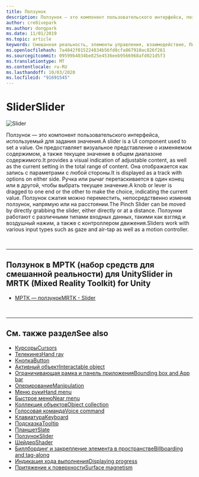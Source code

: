 ```yaml
---
title: Ползунок
description: Ползунок — это компонент пользовательского интерфейса, позволяющий задать значение путем перемещения бегунка или рычага на дорожке.
author: cre8ivepark
ms.author: dongpark
ms.date: 11/01/2019
ms.topic: article
keywords: Смешанная реальность, элементы управления, взаимодействие, Пользовательский интерфейс, UX
ms.openlocfilehash: 7a4042f015224834b56fd8cfa867910ac826f261
ms.sourcegitcommit: 09599b4034be825e4536eeb9566968afd021d5f3
ms.translationtype: MT
ms.contentlocale: ru-RU
ms.lasthandoff: 10/03/2020
ms.locfileid: "91691545"
---
```

# <a name="slider"></a><span data-ttu-id="4f7fc-104">Slider</span><span class="sxs-lookup"><span data-stu-id="4f7fc-104">Slider</span></span>

![Slider](images/UX_Hero_Slider.jpg)

<span data-ttu-id="4f7fc-106">Ползунок — это компонент пользовательского интерфейса, используемый для задания значения.</span><span class="sxs-lookup"><span data-stu-id="4f7fc-106">A slider is a UI component used to set a value.</span></span> <span data-ttu-id="4f7fc-107">Он предоставляет визуальное представление о изменяемом содержимом, а также текущее значение в общем диапазоне содержимого.</span><span class="sxs-lookup"><span data-stu-id="4f7fc-107">It provides a visual indication of adjustable content, as well as the current setting in the total range of content.</span></span> <span data-ttu-id="4f7fc-108">Она отображается как запись с параметрами с любой стороны.</span><span class="sxs-lookup"><span data-stu-id="4f7fc-108">It is displayed as a track with options on either side.</span></span> <span data-ttu-id="4f7fc-109">Ручка или рычаг перетаскивается в один конец или в другой, чтобы выбрать текущее значение.</span><span class="sxs-lookup"><span data-stu-id="4f7fc-109">A knob or lever is dragged to one end or the other to make the choice, indicating the current value.</span></span> <span data-ttu-id="4f7fc-110">Ползунок сжатия можно переместить, непосредственно изменив ползунок, напрямую или на расстоянии.</span><span class="sxs-lookup"><span data-stu-id="4f7fc-110">The Pinch Slider can be moved by directly grabbing the slider, either directly or at a distance.</span></span> <span data-ttu-id="4f7fc-111">Ползунки работают с различными типами входных данных, такими как взгляд и воздушный нажим, а также с контроллером движения.</span><span class="sxs-lookup"><span data-stu-id="4f7fc-111">Sliders work with various input types such as gaze and air-tap as well as a motion controller.</span></span>

<br>

---

## <a name="slider-in-mrtk-mixed-reality-toolkit-for-unity"></a><span data-ttu-id="4f7fc-112">Ползунок в МРТК (набор средств для смешанной реальности) для Unity</span><span class="sxs-lookup"><span data-stu-id="4f7fc-112">Slider in MRTK (Mixed Reality Toolkit) for Unity</span></span>

* [<span data-ttu-id="4f7fc-113">МРТК — ползунок</span><span class="sxs-lookup"><span data-stu-id="4f7fc-113">MRTK - Slider</span></span>](https://microsoft.github.io/MixedRealityToolkit-Unity/Documentation/README_Sliders.html)

<br>

---

## <a name="see-also"></a><span data-ttu-id="4f7fc-114">См. также раздел</span><span class="sxs-lookup"><span data-stu-id="4f7fc-114">See also</span></span>

* [<span data-ttu-id="4f7fc-115">Курсоры</span><span class="sxs-lookup"><span data-stu-id="4f7fc-115">Cursors</span></span>](cursors.md)
* [<span data-ttu-id="4f7fc-116">Телекинез</span><span class="sxs-lookup"><span data-stu-id="4f7fc-116">Hand ray</span></span>](point-and-commit.md)
* [<span data-ttu-id="4f7fc-117">Кнопка</span><span class="sxs-lookup"><span data-stu-id="4f7fc-117">Button</span></span>](button.md)
* [<span data-ttu-id="4f7fc-118">Активный объект</span><span class="sxs-lookup"><span data-stu-id="4f7fc-118">Interactable object</span></span>](interactable-object.md)
* [<span data-ttu-id="4f7fc-119">Ограничивающая рамка и панель приложения</span><span class="sxs-lookup"><span data-stu-id="4f7fc-119">Bounding box and App bar</span></span>](app-bar-and-bounding-box.md)
* [<span data-ttu-id="4f7fc-120">Оперирование</span><span class="sxs-lookup"><span data-stu-id="4f7fc-120">Manipulation</span></span>](direct-manipulation.md)
* [<span data-ttu-id="4f7fc-121">Меню руки</span><span class="sxs-lookup"><span data-stu-id="4f7fc-121">Hand menu</span></span>](hand-menu.md)
* [<span data-ttu-id="4f7fc-122">Быстрое меню</span><span class="sxs-lookup"><span data-stu-id="4f7fc-122">Near menu</span></span>](near-menu.md)
* [<span data-ttu-id="4f7fc-123">Коллекция объектов</span><span class="sxs-lookup"><span data-stu-id="4f7fc-123">Object collection</span></span>](object-collection.md)
* [<span data-ttu-id="4f7fc-124">Голосовая команда</span><span class="sxs-lookup"><span data-stu-id="4f7fc-124">Voice command</span></span>](voice-input.md)
* [<span data-ttu-id="4f7fc-125">Клавиатура</span><span class="sxs-lookup"><span data-stu-id="4f7fc-125">Keyboard</span></span>](keyboard.md)
* [<span data-ttu-id="4f7fc-126">Подсказка</span><span class="sxs-lookup"><span data-stu-id="4f7fc-126">Tooltip</span></span>](tooltip.md)
* [<span data-ttu-id="4f7fc-127">Планшет</span><span class="sxs-lookup"><span data-stu-id="4f7fc-127">Slate</span></span>](slate.md)
* [<span data-ttu-id="4f7fc-128">Ползунок</span><span class="sxs-lookup"><span data-stu-id="4f7fc-128">Slider</span></span>](slider.md)
* [<span data-ttu-id="4f7fc-129">Шейдер</span><span class="sxs-lookup"><span data-stu-id="4f7fc-129">Shader</span></span>](shader.md)
* [<span data-ttu-id="4f7fc-130">Биллбординг и закрепление элемента в пространстве</span><span class="sxs-lookup"><span data-stu-id="4f7fc-130">Billboarding and tag-along</span></span>](billboarding-and-tag-along.md)
* [<span data-ttu-id="4f7fc-131">Индикация хода выполнения</span><span class="sxs-lookup"><span data-stu-id="4f7fc-131">Displaying progress</span></span>](progress.md)
* [<span data-ttu-id="4f7fc-132">Притяжение к поверхности</span><span class="sxs-lookup"><span data-stu-id="4f7fc-132">Surface magnetism</span></span>](surface-magnetism.md)
